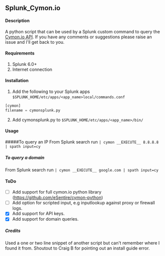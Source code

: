 ## Splunk_Cymon.io


#### Description

A python script that can be used by a Splunk custom command to query the [Cymon.io API](https://github.com/eSentire/cymon-python). 
If you have any comments or suggestions please raise an issue and I'll get back to you.

#### Requirements

1. Splunk 6.0+ 
2. Internet connection

#### Installation

1. Add the following to your Splunk apps `$SPLUNK_HOME/etc/apps/<app_name>local/commands.conf`
```python
[cymon]
filename = cymonsplunk.py
```
2. Add cymonsplunk.py to `$SPLUNK_HOME/etc/apps/<app_name>/bin/`

#### Usage
#####To query an IP
From Splunk search run `| cymon __EXECUTE__ 8.8.8.8 | spath input=cy`

##### To query a domain
From Splunk search run `| cymon __EXECUTE__ google.com | spath input=cy`

#### ToDo

- [ ] Add support for full cymon.io python library (https://github.com/eSentire/cymon-python)
- [ ] Add option for scripted input, e.g inputlookup against proxy or firewall logs.
- [x] Add support for API keys.
- [x] Add support for domain queries.

##### Credits
Used a one or two line snippet of another script but can't remember where I found it from. 
Shoutout to Craig B for pointing out an install guide error.
